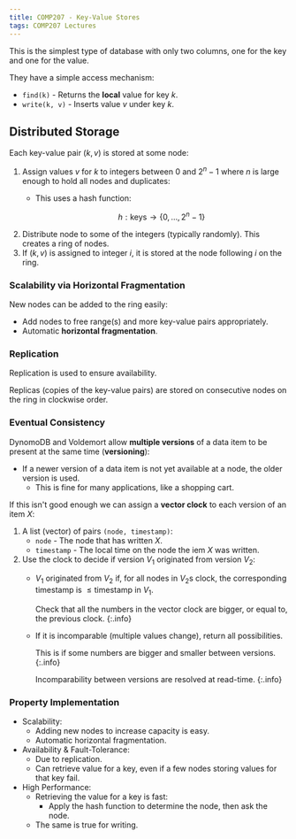 ```yaml
---
title: COMP207 - Key-Value Stores
tags: COMP207 Lectures
---
```

This is the simplest type of database with only two columns, one for the key and one for the value.

They have a simple access mechanism:

* `find(k)` - Returns the **local** value for key $k$.
* `write(k, v)` - Inserts value $v$ under key $k$.

## Distributed Storage
Each key-value pair $(k,v)$ is stored at some node:

1. Assign values $v$ for $k$ to integers between 0 and $2^n-1$ where $n$ is large enough to hold all nodes and duplicates:
	* This uses a hash function:
		
		$$
		h:\text{keys}\rightarrow\{0,\ldots,2^n-1\}
		$$
1. Distribute node to some of the integers (typically randomly). This creates a ring of nodes.
1. If $(k,v)$ is assigned to integer $i$, it is stored at the node following $i$ on the ring.

### Scalability via Horizontal Fragmentation
New nodes can be added to the ring easily:

* Add nodes to free range(s) and more key-value pairs appropriately.
* Automatic **horizontal fragmentation**.

### Replication
Replication is used to ensure availability.

Replicas (copies of the key-value pairs) are stored on consecutive nodes on the ring in clockwise order.

### Eventual Consistency
DynomoDB and Voldemort allow **multiple versions** of a data item to be present at the same time (**versioning**):

* If a newer version of a data item is not yet available at a node, the older version is used.
	* This is fine for many applications, like a shopping cart.
	
If this isn't good enough we can assign a **vector clock** to each version of an item $X$:

1. A list (vector) of pairs `(node, timestamp)`:
	* `node` - The node that has written $X$.
	* `timestamp` - The local time on the node the iem $X$ was written.
1. Use the clock to decide if version $V_1$ originated from version $V_2$:
	* $V_1$ originated from $V_2$ if, for all nodes in $V_2$s clock, the corresponding timestamp is $\leq \text{timestamp in }V_1$.
		
		Check that all the numbers in the vector clock are bigger, or equal to, the previous clock.
		{:.info}
	* If it is incomparable (multiple values change), return all possibilities.
	
		This is if some numbers are bigger and smaller between versions.
		{:.info}
	
		Incomparability between versions are resolved at read-time.
		{:.info}

### Property Implementation

* Scalability:
	* Adding new nodes to increase capacity is easy.
	* Automatic horizontal fragmentation.
* Availability & Fault-Tolerance:
	* Due to replication.
	* Can retrieve value for a key, even if a few nodes storing values for that key fail.
* High Performance:
	* Retrieving the value for a key is fast:
		* Apply the hash function to determine the node, then ask the node.
	* The same is true for writing.